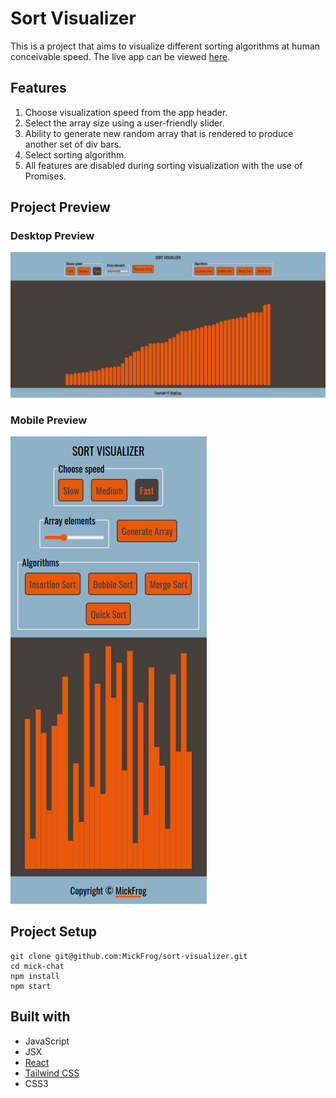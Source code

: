 # Sort Visualizer

This is a project that aims to visualize different sorting algorithms at human conceivable speed.
The live app can be viewed [here](https://mickfrog.github.io/sort-visualizer).

## Features

1. Choose visualization speed from the app header.
2. Select the array size using a user-friendly slider.
3. Ability to generate new random array that is rendered to produce another set of div bars.
4. Select sorting algorithm.
5. All features are disabled during sorting visualization with the use of Promises.

## Project Preview

### Desktop Preview

![desktop Preview](./public/sortDesktop.png)

### Mobile Preview

![mobile Preview](./public/sortMobile.png)

## Project Setup

```
git clone git@github.com:MickFrog/sort-visualizer.git
cd mick-chat
npm install
npm start
```

## Built with

- JavaScript
- JSX
- [React](https://reactjs.org/)
- [Tailwind CSS](https://tailwindcss.com/)
- CSS3

